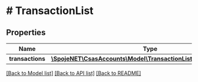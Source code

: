 # # TransactionList

## Properties

Name | Type | Description | Notes
------------ | ------------- | ------------- | -------------
**transactions** | [**\SpojeNET\CsasAccounts\Model\TransactionListTransactionsInner[]**](TransactionListTransactionsInner.md) |  | [optional]

[[Back to Model list]](../../README.md#models) [[Back to API list]](../../README.md#endpoints) [[Back to README]](../../README.md)
